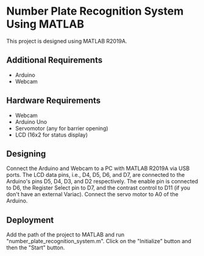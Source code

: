 # Number Plate Recognition System Using MATLAB

This project is designed using MATLAB R2019A.

## Additional Requirements
- Arduino
- Webcam

## Hardware Requirements
- Webcam
- Arduino Uno
- Servomotor (any for barrier opening)
- LCD (16x2 for status display)

## Designing
Connect the Arduino and Webcam to a PC with MATLAB R2019A via USB ports. The LCD data pins, i.e., D4, D5, D6, and D7, are connected to the Arduino's pins D5, D4, D3, and D2 respectively. The enable pin is connected to D6, the Register Select pin to D7, and the contrast control to D11 (if you don't have an external Variac). Connect the servo motor to A0 of the Arduino.

## Deployment
Add the path of the project to MATLAB and run "number_plate_recognition_system.m". Click on the "Initialize" button and then the "Start" button.

